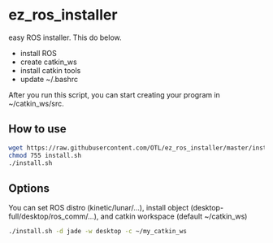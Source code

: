 # ez_ros_installer

easy ROS installer. This do below.

* install ROS
* create catkin_ws
* install catkin tools
* update ~/.bashrc

After you run this script, you can start creating your program in ~/catkin_ws/src.

## How to use

```bash
wget https://raw.githubusercontent.com/OTL/ez_ros_installer/master/install.sh
chmod 755 install.sh
./install.sh
```

## Options

You can set ROS distro (kinetic/lunar/...), install object (desktop-full/desktop/ros_comm/...), and
catkin workspace (default ~/catkin_ws)

```bash
./install.sh -d jade -w desktop -c ~/my_catkin_ws
```


